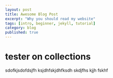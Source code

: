 ```yaml
---
layout: post
title: Awesome Blog Post
excerpt: "Why you should read my website"
tags: [intro, beginner, jekyll, tutorial]
category: blog
published: true
---
```


# tester on collections

sdofkjsdofdsjfh ksjdhfskjdhfksdh skdjfhs kjjh fskhf